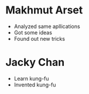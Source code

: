 # Makhmut Arset
* Analyzed same apllications
* Got some ideas
* Found out new tricks
# Jacky Chan
* Learn kung-fu
* Invented kung-fu
